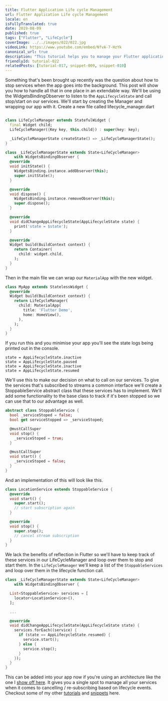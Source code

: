 ```yaml
---
title: Flutter Application Life cycle Management
url: Flutter Application Life cycle Management
locale: en
isFullyTranslated: true
date: 2019-08-09
published: true
tags: ["Flutter", "LifeCycle"]
coverImage: ../../images/022/022.jpg
videoLink: https://www.youtube.com/embed/NfvA-7-HzYk
canonical_url: true
description: "This tutorial helps you to manage your Flutter application when it goes into the background"
friendlyId: tutorial-022
relatedPosts: [tutorial-017, snippet-009, snippet-010]
---
```


Something that's been brought up recently was the question about how to stop services when the app goes into the background. This post will show you how to handle all that in one place in an extendable way. We'll be using the WidgetsBindingObserver to listen to the `AppLifecycleState` and call stop/start on our services. We'll start by creating the Manager and wrapping our app with it. Create a new file called lifecycle_manager.dart

```dart

class LifeCycleManager extends StatefulWidget {
  final Widget child;
  LifeCycleManager({Key key, this.child}) : super(key: key);

  _LifeCycleManagerState createState() => _LifeCycleManagerState();
}

class _LifeCycleManagerState extends State<LifeCycleManager>
    with WidgetsBindingObserver {
  @override
  void initState() {
    WidgetsBinding.instance.addObserver(this);
    super.initState();
  }

  @override
  void dispose() {
    WidgetsBinding.instance.removeObserver(this);
    super.dispose();
  }

  @override
  void didChangeAppLifecycleState(AppLifecycleState state) {
    print('state = $state');
  }

  @override
  Widget build(BuildContext context) {
    return Container(
      child: widget.child,
    );
  }
}
```

Then in the main file we can wrap our `MaterialApp` with the new widget. 

```dart
class MyApp extends StatelessWidget {
  @override
  Widget build(BuildContext context) {
    return LifeCycleManager(
      child: MaterialApp(
        title: 'Flutter Demo',
        home: HomeView(),
      ),
    );
  }
}
```

If you run this and you minimise your app you'll see the state logs being printed out in the console. 

```
state = AppLifecycleState.inactive
state = AppLifecycleState.paused
state = AppLifecycleState.inactive
state = AppLifecycleState.resumed
```

We'll use this to make our decision on what to call on our services. To give the services that's subscribed to streams a common interface we'll create a StoppableService abstract class that these services has to implement. We'll add some functionality to the base class to track if it's been stopped so we can use that to our advantage as well.

```dart
abstract class StoppableService {
  bool _serviceStoped = false;
  bool get serviceStopped => _serviceStoped;

  @mustCallSuper
  void stop() {
    _serviceStoped = true;
  }

  @mustCallSuper
  void start() {
    _serviceStoped = false;
  }
}
```

And an implementation of this will look like this.

```dart
class LocationService extends StoppableService {
  @override
  void start() {
    super.start();
    // start subscription again
  }

  @override
  void stop() {
    super.stop();
    // cancel stream subscription
  }
}
```

We lack the benefits of reflection in Flutter so we'll have to keep track of these services in our LifeCycleManager and loop over them to stop and start them. In the `LifeCycleManager` we'll keep a list of the `StoppableServices` and loop over them in the lifecycle function call. 

```dart
class _LifeCycleManagerState extends State<LifeCycleManager>
    with WidgetsBindingObserver {

  List<StoppableService> services = [
    locator<LocationService>(),
  ];

  ...

  @override
  void didChangeAppLifecycleState(AppLifecycleState state) {
    services.forEach((service) {
      if (state == AppLifecycleState.resumed) {
        service.start();
      } else {
        service.stop();
      }
    });
  }
}
```

This can be added into your app now if you're using an architecture like the one I [show off here](/post/flutter-architecture-my-provider-implementation-guide). It gives you a single spot to manage all your services when it comes to cancelling / re-subscribing based on lifecycle events. Checkout some of my other [tutorials](/tutorials) and [snippets](/snippets) here. 